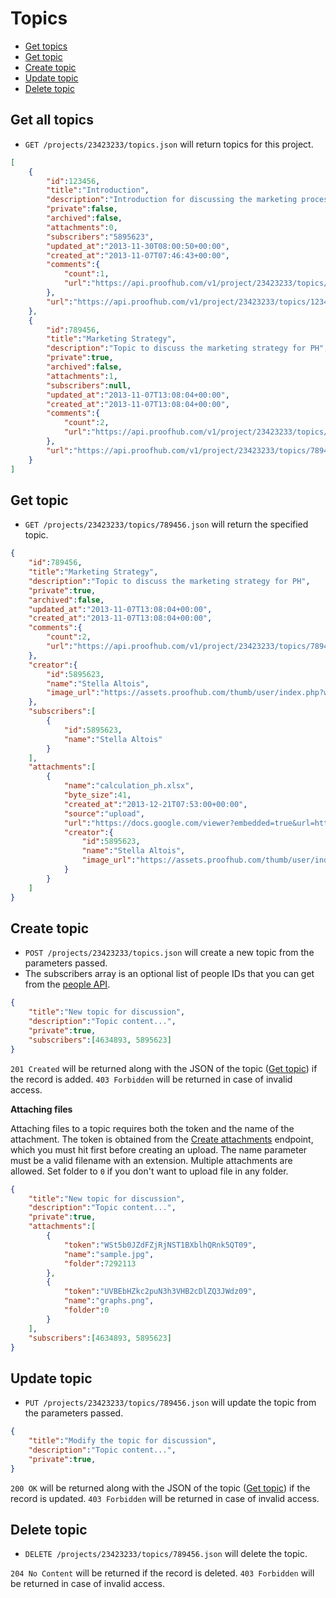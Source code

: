 Topics
====================

* [Get topics](#get-topics)
* [Get topic](#get-topic)
* [Create topic](#create-topic)
* [Update topic](#update-topic)
* [Delete topic](#delete-topic)

Get all topics
----------------

* `GET /projects/23423233/topics.json` will return topics for this project.

```json
[
    {
        "id":123456,
        "title":"Introduction",
        "description":"Introduction for discussing the marketing process",
        "private":false,
        "archived":false,
        "attachments":0,
        "subscribers":"5895623",
        "updated_at":"2013-11-30T08:00:50+00:00",
        "created_at":"2013-11-07T07:46:43+00:00",
        "comments":{
            "count":1,
            "url":"https://api.proofhub.com/v1/project/23423233/topics/123456/comments.json"
        },
        "url":"https://api.proofhub.com/v1/project/23423233/topics/123456.json"
    },
    {
        "id":789456,
        "title":"Marketing Strategy",
        "description":"Topic to discuss the marketing strategy for PH",
        "private":true,
        "archived":false,
        "attachments":1,
        "subscribers":null,
        "updated_at":"2013-11-07T13:08:04+00:00",
        "created_at":"2013-11-07T13:08:04+00:00",
        "comments":{
            "count":2,
            "url":"https://api.proofhub.com/v1/project/23423233/topics/789456/comments.json"
        },
        "url":"https://api.proofhub.com/v1/project/23423233/topics/789456.json"
    }
]
```

Get topic
----------------

* `GET /projects/23423233/topics/789456.json` will return the specified topic.

```json
{
    "id":789456,
    "title":"Marketing Strategy",
    "description":"Topic to discuss the marketing strategy for PH",
    "private":true,
    "archived":false,
    "updated_at":"2013-11-07T13:08:04+00:00",
    "created_at":"2013-11-07T13:08:04+00:00",
    "comments":{
        "count":2,
        "url":"https://api.proofhub.com/v1/project/23423233/topics/789456/comments.json"
    },
    "creator":{
        "id":5895623,
        "name":"Stella Altois",
        "image_url":"https://assets.proofhub.com/thumb/user/index.php?width=80&height=80&cropratio=1:1&image=123456/812b4ba287f5ee0bc9d43bbf5bbe87fb1370073119.jpg"
    },
    "subscribers":[
        {
            "id":5895623,
            "name":"Stella Altois"
        }
    ],
    "attachments":[
        {
            "name":"calculation_ph.xlsx",
            "byte_size":41,
            "created_at":"2013-12-21T07:53:00+00:00",
            "source":"upload",
            "url":"https://docs.google.com/viewer?embedded=true&url=https%3A%2F%2Fsdp_.proofhub.com%2Fview%2Fdoc%2F%3F2176707%2F43981916%2F812b4ba287f5ee0bc9d43bbf5bbe87fb13876123809z%2F5a3304d7f18ed98cc1443a0a02573186%2Fcalculation_sdplabs%5B20120620%5D.xlsx",
            "creator":{
                "id":5895623,
                "name":"Stella Altois",
                "image_url":"https://assets.proofhub.com/thumb/user/index.php?width=80&height=80&cropratio=1:1&image=123456/812b4ba287f5ee0bc9d43bbf5bbe87fb1370073119.jpg"
            }
        }
    ]
}
```
Create topic
----------------

* `POST /projects/23423233/topics.json` will create a new topic from the parameters passed. 
* The subscribers array is an optional list of people IDs that you can get from the [people API](https://github.com/sdplabs/proofhub-api/blob/master/sections/people.md). 

```json
{
	"title":"New topic for discussion",
	"description":"Topic content...",
	"private":true,
	"subscribers":[4634893, 5895623]
}
```

`201 Created` will be returned along with the JSON of the topic ([Get topic](#get-topic)) if the record is added. `403 Forbidden` will be returned in case of invalid access.

**Attaching files**

Attaching files to a topic requires both the token and the name of the attachment. The token is obtained from the [Create attachments](
https://github.com/sdplabs/proofhub-api/blob/master/sections/attachemnts.md#create-attachment) endpoint, which you must hit first before creating an upload. The name parameter must be a valid filename with an extension. Multiple attachments are allowed. Set folder to `0` if you don't want to upload file in any folder.

```json
{
	"title":"New topic for discussion",
	"description":"Topic content...",
	"private":true,
	"attachments":[
		{
			"token":"WSt5b0JZdFZjRjNST1BXblhQRnk5QT09",
			"name":"sample.jpg",
			"folder":7292113
		},
		{
			"token":"UVBEbHZkc2puN3h3VHB2cDlZQ3JWdz09",
			"name":"graphs.png",
			"folder":0
		}
	],
	"subscribers":[4634893, 5895623]
}
```

Update topic
----------------

* `PUT /projects/23423233/topics/789456.json` will update the topic from the parameters passed.

```json
{
	"title":"Modify the topic for discussion",
	"description":"Topic content...",
	"private":true,
}
```

`200 OK` will be returned along with the JSON of the topic ([Get topic](#get-topic)) if the record is updated. `403 Forbidden` will be returned in case of invalid access.

Delete topic
----------------

* `DELETE /projects/23423233/topics/789456.json` will delete the topic.

`204 No Content` will be returned if the record is deleted. `403 Forbidden` will be returned in case of invalid access.
